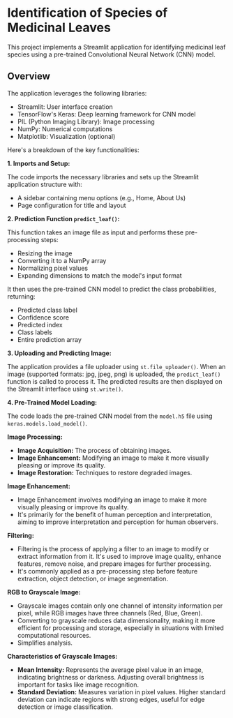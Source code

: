 # Identification of Species of Medicinal Leaves

This project implements a Streamlit application for identifying medicinal leaf species using a pre-trained Convolutional Neural Network (CNN) model.

## Overview

The application leverages the following libraries:

* Streamlit: User interface creation
* TensorFlow's Keras: Deep learning framework for CNN model
* PIL (Python Imaging Library): Image processing
* NumPy: Numerical computations
* Matplotlib: Visualization (optional)

Here's a breakdown of the key functionalities:

**1. Imports and Setup:**

The code imports the necessary libraries and sets up the Streamlit application structure with:

* A sidebar containing menu options (e.g., Home, About Us)
* Page configuration for title and layout

**2. Prediction Function `predict_leaf()`:**

This function takes an image file as input and performs these pre-processing steps:

* Resizing the image
* Converting it to a NumPy array
* Normalizing pixel values
* Expanding dimensions to match the model's input format

It then uses the pre-trained CNN model to predict the class probabilities, returning:

* Predicted class label
* Confidence score
* Predicted index
* Class labels
* Entire prediction array

**3. Uploading and Predicting Image:**

The application provides a file uploader using `st.file_uploader()`. When an image (supported formats: jpg, jpeg, png) is uploaded, the `predict_leaf()` function is called to process it. The predicted results are then displayed on the Streamlit interface using `st.write()`.

**4. Pre-Trained Model Loading:**

The code loads the pre-trained CNN model from the `model.h5` file using `keras.models.load_model()`.

**Image Processing:**

* **Image Acquisition:** The process of obtaining images.
* **Image Enhancement:** Modifying an image to make it more visually pleasing or improve its quality.
* **Image Restoration:** Techniques to restore degraded images.

**Image Enhancement:**

* Image Enhancement involves modifying an image to make it more visually pleasing or improve its quality.
* It's primarily for the benefit of human perception and interpretation, aiming to improve interpretation and perception for human observers.

**Filtering:**

* Filtering is the process of applying a filter to an image to modify or extract information from it. It's used to improve image quality, enhance features, remove noise, and prepare images for further processing.
* It's commonly applied as a pre-processing step before feature extraction, object detection, or image segmentation.

**RGB to Grayscale Image:**

* Grayscale images contain only one channel of intensity information per pixel, while RGB images have three channels (Red, Blue, Green).
* Converting to grayscale reduces data dimensionality, making it more efficient for processing and storage, especially in situations with limited computational resources.
* Simplifies analysis.

**Characteristics of Grayscale Images:**

* **Mean Intensity:** Represents the average pixel value in an image, indicating brightness or darkness. Adjusting overall brightness is important for tasks like image recognition.
* **Standard Deviation:** Measures variation in pixel values. Higher standard deviation can indicate regions with strong edges, useful for edge detection or image classification.
